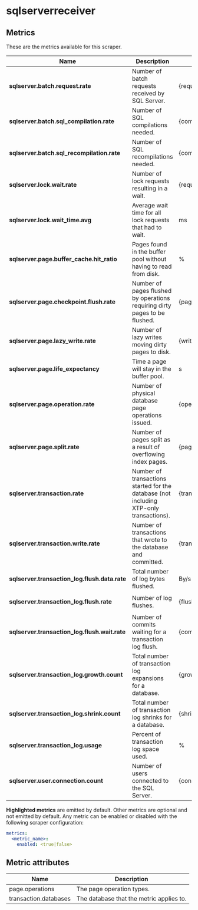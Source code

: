 [comment]: <> (Code generated by mdatagen. DO NOT EDIT.)

# sqlserverreceiver

## Metrics

These are the metrics available for this scraper.

| Name | Description | Unit | Type | Attributes |
| ---- | ----------- | ---- | ---- | ---------- |
| **sqlserver.batch.request.rate** | Number of batch requests received by SQL Server. | {requests}/s | Gauge(Double) | <ul> </ul> |
| **sqlserver.batch.sql_compilation.rate** | Number of SQL compilations needed. | {compilations}/s | Gauge(Double) | <ul> </ul> |
| **sqlserver.batch.sql_recompilation.rate** | Number of SQL recompilations needed. | {compilations}/s | Gauge(Double) | <ul> </ul> |
| **sqlserver.lock.wait.rate** | Number of lock requests resulting in a wait. | {requests}/s | Gauge(Double) | <ul> </ul> |
| **sqlserver.lock.wait_time.avg** | Average wait time for all lock requests that had to wait. | ms | Gauge(Double) | <ul> </ul> |
| **sqlserver.page.buffer_cache.hit_ratio** | Pages found in the buffer pool without having to read from disk. | % | Gauge(Double) | <ul> </ul> |
| **sqlserver.page.checkpoint.flush.rate** | Number of pages flushed by operations requiring dirty pages to be flushed. | {pages}/s | Gauge(Double) | <ul> </ul> |
| **sqlserver.page.lazy_write.rate** | Number of lazy writes moving dirty pages to disk. | {writes}/s | Gauge(Double) | <ul> </ul> |
| **sqlserver.page.life_expectancy** | Time a page will stay in the buffer pool. | s | Gauge(Double) | <ul> </ul> |
| **sqlserver.page.operation.rate** | Number of physical database page operations issued. | {operations}/s | Gauge(Double) | <ul> <li>page.operations</li> </ul> |
| **sqlserver.page.split.rate** | Number of pages split as a result of overflowing index pages. | {pages}/s | Gauge(Double) | <ul> </ul> |
| **sqlserver.transaction.rate** | Number of transactions started for the database (not including XTP-only transactions). | {transactions}/s | Gauge(Double) | <ul> <li>transaction.databases</li> </ul> |
| **sqlserver.transaction.write.rate** | Number of transactions that wrote to the database and committed. | {transactions}/s | Gauge(Double) | <ul> <li>transaction.databases</li> </ul> |
| **sqlserver.transaction_log.flush.data.rate** | Total number of log bytes flushed. | By/s | Gauge(Double) | <ul> <li>transaction.databases</li> </ul> |
| **sqlserver.transaction_log.flush.rate** | Number of log flushes. | {flushes}/s | Gauge(Double) | <ul> <li>transaction.databases</li> </ul> |
| **sqlserver.transaction_log.flush.wait.rate** | Number of commits waiting for a transaction log flush. | {commits}/s | Gauge(Double) | <ul> <li>transaction.databases</li> </ul> |
| **sqlserver.transaction_log.growth.count** | Total number of transaction log expansions for a database. | {growths} | Gauge(Double) | <ul> <li>transaction.databases</li> </ul> |
| **sqlserver.transaction_log.shrink.count** | Total number of transaction log shrinks for a database. | {shrinks} | Gauge(Double) | <ul> <li>transaction.databases</li> </ul> |
| **sqlserver.transaction_log.usage** | Percent of transaction log space used. | % | Gauge(Double) | <ul> <li>transaction.databases</li> </ul> |
| **sqlserver.user.connection.count** | Number of users connected to the SQL Server. | {connections} | Gauge(Double) | <ul> </ul> |

**Highlighted metrics** are emitted by default. Other metrics are optional and not emitted by default.
Any metric can be enabled or disabled with the following scraper configuration:

```yaml
metrics:
  <metric_name>:
    enabled: <true|false>
```

## Metric attributes

| Name | Description |
| ---- | ----------- |
| page.operations | The page operation types. |
| transaction.databases | The database that the metric applies to. |
